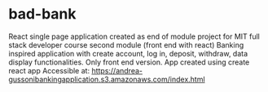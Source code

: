 # bad-bank
React single page application created as end of module project for MIT full stack developer course second module
(front end with react)
Banking inspired application with create account, log in, deposit, withdraw, data display functionalities.
Only front end version. 
App created using create react app
Accessible at: https://andrea-gussonibankingapplication.s3.amazonaws.com/index.html
